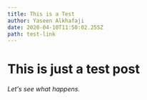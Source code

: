 ```yaml
---
title: This is a Test
author: Yaseen Alkhafaji
date: 2020-04-10T11:50:02.255Z
path: test-link
---
```


# This is just a test post

*Let's see what happens.*
